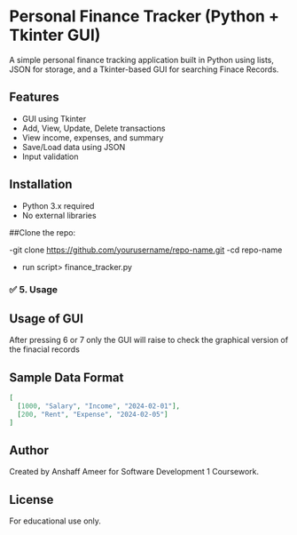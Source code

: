 # Personal Finance Tracker (Python + Tkinter GUI)

A simple personal finance tracking application built in Python using lists, JSON for storage, and a Tkinter-based GUI for searching Finace Records.

## Features
- GUI using Tkinter
- Add, View, Update, Delete transactions
- View income, expenses, and summary
- Save/Load data using JSON
- Input validation

## Installation
- Python 3.x required
- No external libraries

##Clone the repo:

-git clone https://github.com/yourusername/repo-name.git
-cd repo-name
- run script> finance_tracker.py

### ✅ 5. **Usage**
## Usage of GUI
After pressing 6 or 7 only the GUI will raise to check the graphical version of the finacial records

## Sample Data Format

```json
[
  [1000, "Salary", "Income", "2024-02-01"],
  [200, "Rent", "Expense", "2024-02-05"]
]
```

## Author
Created by Anshaff Ameer for Software Development 1 Coursework.

## License
For educational use only.





